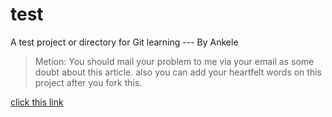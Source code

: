 # test
A test project or directory for Git learning --- By Ankele
> Metion: You should mail your problem to me via your email as some doubt about this article.
> also you can add your heartfelt words on this project after you fork this.

[click this link](https://github.com/Ankele/test "click")
